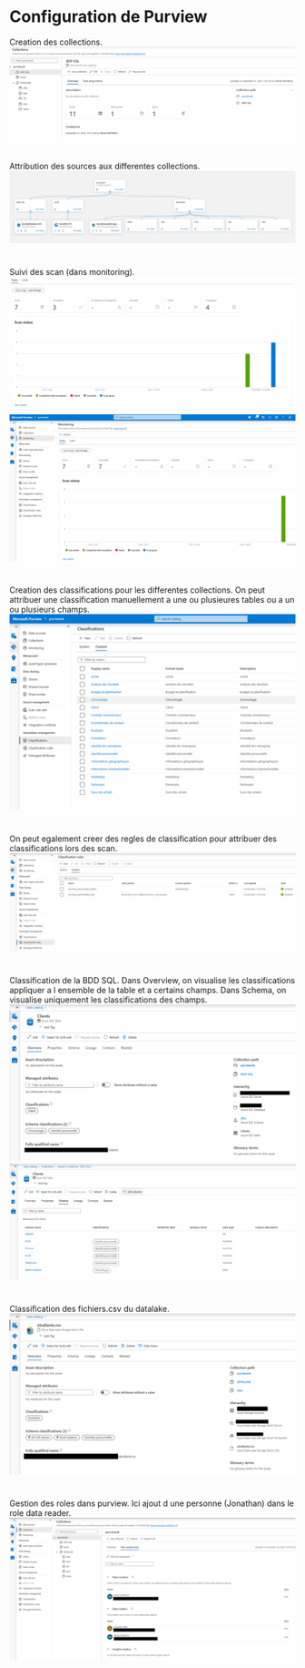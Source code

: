 # **Configuration de Purview**


Creation des collections.<br>
![collections](images/collection.png)
# 
  
Attribution des sources aux differentes collections.<br>
![data sources](images/data_source.png)
# 

Suivi des scan (dans monitoring).<br>
![monitoring](images/monitoring.png)
![monitoring2](images/monitoring2.png)
# 

Creation des classifications pour les differentes collections. On peut attribuer une classification manuellement a une ou plusieures tables ou a un ou plusieurs champs.<br>
![classification](images/classification.png)
# 

On peut egalement creer des regles de classification pour attribuer des classifications lors des scan.<br>
![classification rules](images/classification_rules.png)
# 

Classification de la BDD SQL. Dans Overview, on visualise les classifications appliquer a l ensemble de la table et a certains champs. Dans Schema, on visualise uniquement les classifications des champs.<br>
![classification bdd overview](images/classification_bdd_overview.png)
![classification bdd schema](images/classification_bdd_schema.png)
# 

Classification des fichiers.csv du datalake.<br>
![classification csv overview](images/classification_csv_overview.png)
# 

Gestion des roles dans purview. Ici ajout d une personne (Jonathan) dans le role data reader.<br>
![role assignements](images/role_assignements.png)
# 

